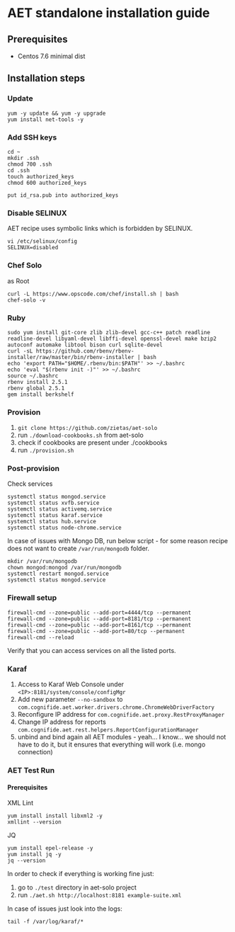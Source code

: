 # AET standalone installation guide

## Prerequisites

* Centos 7.6 minimal dist

## Installation steps

### Update
```
yum -y update && yum -y upgrade
yum install net-tools -y
```

### Add SSH keys
```
cd ~
mkdir .ssh
chmod 700 .ssh
cd .ssh
touch authorized_keys
chmod 600 authorized_keys

put id_rsa.pub into authorized_keys
```

### Disable SELINUX
AET recipe uses symbolic links which is forbidden by SELINUX.
```
vi /etc/selinux/config
SELINUX=disabled
```

### Chef Solo
as Root
```
curl -L https://www.opscode.com/chef/install.sh | bash
chef-solo -v
```

### Ruby
```
sudo yum install git-core zlib zlib-devel gcc-c++ patch readline readline-devel libyaml-devel libffi-devel openssl-devel make bzip2 autoconf automake libtool bison curl sqlite-devel
curl -sL https://github.com/rbenv/rbenv-installer/raw/master/bin/rbenv-installer | bash
echo 'export PATH="$HOME/.rbenv/bin:$PATH"' >> ~/.bashrc
echo 'eval "$(rbenv init -)"' >> ~/.bashrc
source ~/.bashrc
rbenv install 2.5.1
rbenv global 2.5.1
gem install berkshelf
```

### Provision
1. `git clone https://github.com/zietas/aet-solo`
2. run `./download-cookbooks.sh` from aet-solo
3. check if cookbooks are present under ./cookbooks
4. run `./provision.sh`

### Post-provision
Check services
```
systemctl status mongod.service
systemctl status xvfb.service
systemctl status activemq.service
systemctl status karaf.service
systemctl status hub.service
systemctl status node-chrome.service
```

In case of issues with Mongo DB, run below script - for some reason recipe does not want to create `/var/run/mongodb` folder.

```
mkdir /var/run/mongodb
chown mongod:mongod /var/run/mongodb
systemctl restart mongod.service
systemctl status mongod.service
```

### Firewall setup
```
firewall-cmd --zone=public --add-port=4444/tcp --permanent
firewall-cmd --zone=public --add-port=8181/tcp --permanent
firewall-cmd --zone=public --add-port=8161/tcp --permanent
firewall-cmd --zone=public --add-port=80/tcp --permanent
firewall-cmd --reload
```

Verify that you can access services on all the listed ports.

### Karaf
1. Access to Karaf Web Console under `<IP>:8181/system/console/configMgr`
2. Add new parameter `--no-sandbox` to `com.cognifide.aet.worker.drivers.chrome.ChromeWebDriverFactory`
3. Reconfigure IP address for `com.cognifide.aet.proxy.RestProxyManager`
4. Change IP address for reports `com.cognifide.aet.rest.helpers.ReportConfigurationManager`
5. unbind and bind again all AET modules - yeah... I know... we should not have to do it, but it ensures that everything will work (i.e. mongo connection)

### AET Test Run

#### Prerequisites

XML Lint
```
yum install install libxml2 -y
xmllint --version
```

JQ
```
yum install epel-release -y
yum install jq -y
jq --version
```

In order to check if everything is working fine just:

1. go to `./test` directory in aet-solo project
2. run `./aet.sh http://localhost:8181 example-suite.xml`

In case of issues just look into the logs:

`tail -f /var/log/karaf/*`
